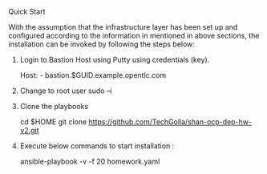 
Quick Start

With the assumption that the infrastructure layer has been set up and configured according to the information in mentioned in above sections, the installation can be invoked by following the steps below:

1.	Login to Bastion Host using Putty using credentials (key).

    Host: - bastion.$GUID.example.opentlc.com

2.	Change to root user
    sudo –i

3.	Clone the playbooks

    cd $HOME
    git clone https://github.com/TechGolla/shan-ocp-dep-hw-v2.git

4.	Execute below commands to start installation :

    ansible-playbook -v -f 20 homework.yaml
    
